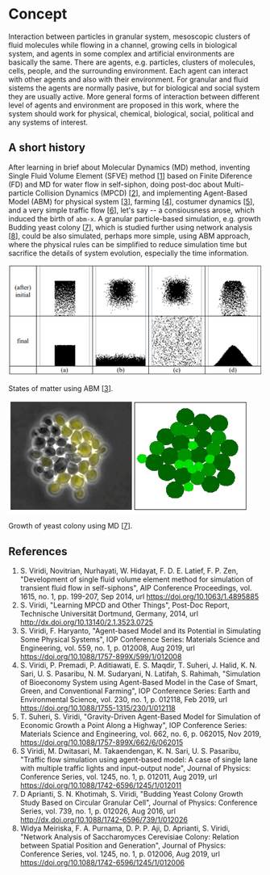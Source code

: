 # Concept
Interaction between particles in granular system, mesoscopic clusters of fluid molecules while flowing in a channel, growing cells in biological system, and agents in some complex and artificial environments are basically the same. There are agents, e.g. particles, clusters of molecules, cells, people, and the surrounding environment. Each agent can interact with other agents and also with their environment. For granular and fluid sistems the agents are normally pasive, but for biological and social system they are usually active. More general forms of interaction between different level of agents and environment are proposed in this work, where the system should work for physical, chemical, biological, social, political and any systems of interest.

## A short history
After learning in brief about Molecular Dynamics (MD) method, inventing Single Fluid Volume Element (SFVE) method [[1](#ref1)]
based on Finite Diference (FD) and MD for water flow in self-siphon, doing post-doc about Multi-particle Collision Dynamics (MPCD) [[2](#ref2)], and implementing Agent-Based Model (ABM) for physical system [[3](#ref3)], farming [[4](#ref4)], costumer dynamics [[5](#ref5)], and a very simple traffic flow [[6](#ref6)],  let's say -- a consiousness arose, which induced the birth of ``abm-x``. A granular particle-based simulation, e.g. growth Budding yeast colony [[7](#ref7)], which is studied further using network analysis [[8](#ref8)], could be also simulated, perhaps more simple, using ABM approach, where the physical rules can be simplified to reduce simulation time but sacrifice the details of system evolution, especially the time information.

![](abm-matter-states.png)

States of matter using ABM [[3](#ref3)].

![](md-yeast-colony.png)

Growth of yeast colony using MD [[7](#ref7)].

## References
1. <a name="ref1"></a> S. Viridi, Novitrian, Nurhayati, W. Hidayat, F. D. E. Latief, F. P. Zen, "Development of single fluid volume element method for simulation of transient fluid flow in self-siphons", AIP Conference Proceedings, vol. 1615, no. 1, pp. 199-207, Sep 2014, url https://doi.org/10.1063/1.4895885
2. <a name="ref2"></a> S. Viridi, "Learning MPCD and Other Things", Post-Doc Report, Technische Universität Dortmund, Germany, 2014, url http://dx.doi.org/10.13140/2.1.3523.0725
3. <a name="ref3"></a> S. Viridi, F. Haryanto, "Agent-based Model and its Potential in Simulating Some Physical Systems", IOP Conference Series: Materials Science and Engineering, vol. 559, no. 1, p. 012008, Aug 2019, url https://doi.org/10.1088/1757-899X/599/1/012008
4. <a name="ref4"></a> S. Viridi, P. Premadi, P. Aditiawati, E. S. Maqdir, T. Suheri, J. Halid, K. N. Sari, U. S. Pasaribu, N. M. Sudaryani, N. Latifah, S. Rahimah, "Simulation of Bioeconomy System using Agent-Based Model in the Case of Smart, Green, and Conventional Farming", IOP Conference Series: Earth and Environmental Science, vol. 230, no. 1, p. 012118, Feb 2019, url https://doi.org/10.1088/1755-1315/230/1/012118
5. <a name="ref5"></a> T. Suheri, S. Viridi, "Gravity-Driven Agent-Based Model for Simulation of Economic Growth a Point Along a Highway", IOP Conference Series: Materials Science and Engineering, vol. 662, no. 6, p. 062015, Nov 2019, https://doi.org/10.1088/1757-899X/662/6/062015
6. <a name="ref6"></a> S Viridi, M. Dwitasari, M. Takaendengan, K. N. Sari, U. S. Pasaribu, "Traffic flow simulation using agent-based model: A case of single lane with multiple traffic lights and input-output node", Journal of Physics: Conference Series, vol. 1245, no. 1, p. 012011, Aug 2019, url https://doi.org/10.1088/1742-6596/1245/1/012011
7. <a name="ref7"></a> D Aprianti, S. N. Khotimah, S. Viridi, "Budding Yeast Colony Growth Study Based on Circular Granular Cell", Journal of Physics: Conference Series, vol. 739, no. 1, p. 012026, Aug 2016, url http://dx.doi.org/10.1088/1742-6596/739/1/012026
8. <a name="ref8"></a> Widya Meiriska, F. A. Purnama, D. P. P. Aji, D. Aprianti, S. Viridi, "Network Analysis of Saccharomyces Cerevisiae Colony: Relation between Spatial Position and Generation", Journal of Physics: Conference Series, vol. 1245, no. 1, p. 012006, Aug 2019, url https://doi.org/10.1088/1742-6596/1245/1/012006
